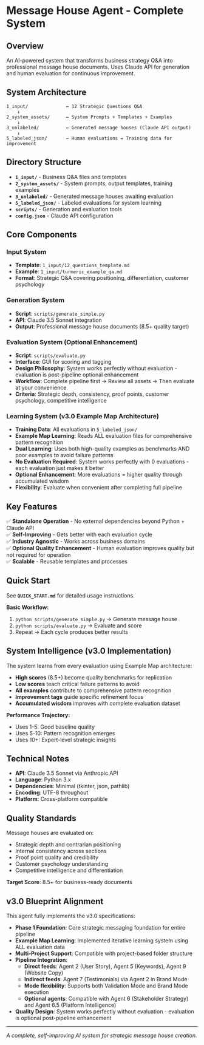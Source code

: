 # Message House Agent - Complete System

## Overview
An AI-powered system that transforms business strategy Q&A into professional message house documents. Uses Claude API for generation and human evaluation for continuous improvement.

## System Architecture

```
1_input/              ← 12 Strategic Questions Q&A
    ↓
2_system_assets/      ← System Prompts + Templates + Examples
    ↓
3_unlabeled/          ← Generated message houses (Claude API output)
    ↓
5_labeled_json/       ← Human evaluations = Training data for improvement
```

## Directory Structure

- **`1_input/`** - Business Q&A files and templates
- **`2_system_assets/`** - System prompts, output templates, training examples
- **`3_unlabeled/`** - Generated message houses awaiting evaluation
- **`5_labeled_json/`** - Labeled evaluations for system learning
- **`scripts/`** - Generation and evaluation tools
- **`config.json`** - Claude API configuration

## Core Components

### Input System
- **Template**: `1_input/12_questions_template.md` 
- **Example**: `1_input/turmeric_example_qa.md`
- **Format**: Strategic Q&A covering positioning, differentiation, customer psychology

### Generation System  
- **Script**: `scripts/generate_simple.py`
- **API**: Claude 3.5 Sonnet integration
- **Output**: Professional message house documents (8.5+ quality target)

### Evaluation System (Optional Enhancement)
- **Script**: `scripts/evaluate.py` 
- **Interface**: GUI for scoring and tagging
- **Design Philosophy**: System works perfectly without evaluation - evaluation is post-pipeline optional enhancement
- **Workflow**: Complete pipeline first → Review all assets → Then evaluate at your convenience
- **Criteria**: Strategic depth, consistency, proof points, customer psychology, competitive intelligence

### Learning System (v3.0 Example Map Architecture)
- **Training Data**: All evaluations in `5_labeled_json/`
- **Example Map Learning**: Reads ALL evaluation files for comprehensive pattern recognition
- **Dual Learning**: Uses both high-quality examples as benchmarks AND poor examples to avoid failure patterns
- **No Evaluation Required**: System works perfectly with 0 evaluations - each evaluation just makes it better
- **Optional Enhancement**: More evaluations = higher quality through accumulated wisdom
- **Flexibility**: Evaluate when convenient after completing full pipeline

## Key Features

✅ **Standalone Operation** - No external dependencies beyond Python + Claude API  
✅ **Self-Improving** - Gets better with each evaluation cycle  
✅ **Industry Agnostic** - Works across business domains  
✅ **Optional Quality Enhancement** - Human evaluation improves quality but not required for operation  
✅ **Scalable** - Reusable templates and processes  

## Quick Start

See **`QUICK_START.md`** for detailed usage instructions.

**Basic Workflow:**
1. `python scripts/generate_simple.py` → Generate message house
2. `python scripts/evaluate.py` → Evaluate and score  
3. Repeat → Each cycle produces better results

## System Intelligence (v3.0 Implementation)

The system learns from every evaluation using Example Map architecture:
- **High scores** (8.5+) become quality benchmarks for replication
- **Low scores** teach critical failure patterns to avoid
- **All examples** contribute to comprehensive pattern recognition
- **Improvement tags** guide specific refinement focus
- **Accumulated wisdom** improves with complete evaluation dataset

**Performance Trajectory:**
- Uses 1-5: Good baseline quality
- Uses 5-10: Pattern recognition emerges  
- Uses 10+: Expert-level strategic insights

## Technical Notes

- **API**: Claude 3.5 Sonnet via Anthropic API
- **Language**: Python 3.x
- **Dependencies**: Minimal (tkinter, json, pathlib)
- **Encoding**: UTF-8 throughout
- **Platform**: Cross-platform compatible

## Quality Standards

Message houses are evaluated on:
- Strategic depth and contrarian positioning
- Internal consistency across sections
- Proof point quality and credibility  
- Customer psychology understanding
- Competitive intelligence and differentiation

**Target Score**: 8.5+ for business-ready documents

## v3.0 Blueprint Alignment

This agent fully implements the v3.0 specifications:
- **Phase 1 Foundation**: Core strategic messaging foundation for entire pipeline
- **Example Map Learning**: Implemented iterative learning system using ALL evaluation data
- **Multi-Project Support**: Compatible with project-based folder structure
- **Pipeline Integration**: 
  - **Direct feeds**: Agent 2 (User Story), Agent 5 (Keywords), Agent 9 (Website Copy)
  - **Indirect feeds**: Agent 7 (Testimonials) via Agent 2 in Brand Mode
  - **Mode flexibility**: Supports both Validation Mode and Brand Mode execution
  - **Optional agents**: Compatible with Agent 6 (Stakeholder Strategy) and Agent 6.5 (Platform Intelligence)
- **Quality Design**: System works perfectly without evaluation - evaluation is optional post-pipeline enhancement

---

*A complete, self-improving AI system for strategic message house creation.*